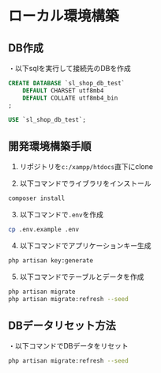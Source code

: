 # ローカル環境構築

## DB作成
・以下sqlを実行して接続先のDBを作成
```sql
CREATE DATABASE `sl_shop_db_test`
	DEFAULT CHARSET utf8mb4
	DEFAULT COLLATE utf8mb4_bin
;

USE `sl_shop_db_test`;
```

## 開発環境構築手順
1. リポジトリを`c:/xampp/htdocs`直下にclone

2. 以下コマンドでライブラリをインストール
```bash
composer install
```

3. 以下コマンドで`.env`を作成
```bash
cp .env.example .env
```

4. 以下コマンドでアプリケーションキー生成
```bash
php artisan key:generate
```

5. 以下コマンドでテーブルとデータを作成
```bash
php artisan migrate
php artisan migrate:refresh --seed
```

## DBデータリセット方法
・以下コマンドでDBデータをリセット
```bash
php artisan migrate:refresh --seed
```